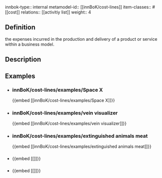
innbok-type:: internal
metamodel-id:: [[innBoK/cost-lines]]
item-classes:: #[[cost]]
relations:: [[activitiy list]]
weight:: 4

## Definition
the expenses incurred in the production and delivery of a product or service within a business model.
## Description
## Examples
- ### innBoK/cost-lines/examples/Space X
	{{embed [[innBoK/cost-lines/examples/Space X]]}}
- ### innBoK/cost-lines/examples/vein visualizer
	{{embed [[innBoK/cost-lines/examples/vein visualizer]]}}
- ### innBoK/cost-lines/examples/extinguished animals meat
	{{embed [[innBoK/cost-lines/examples/extinguished animals meat]]}}
- ### 
	{{embed [[]]}}
- ### 
	{{embed [[]]}}


